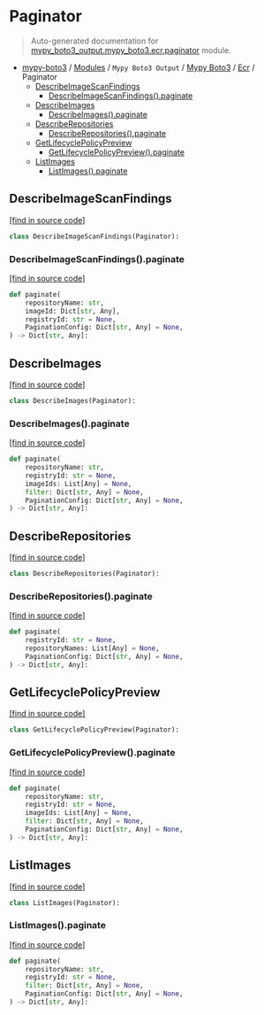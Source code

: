 # Paginator

> Auto-generated documentation for [mypy_boto3_output.mypy_boto3.ecr.paginator](https://github.com/vemel/mypy_boto3/blob/master/mypy_boto3_output/mypy_boto3/ecr/paginator.py) module.

- [mypy-boto3](../../../README.md#mypy_boto3) / [Modules](../../../MODULES.md#mypy-boto3-modules) / `Mypy Boto3 Output` / [Mypy Boto3](../index.md#mypy-boto3) / [Ecr](index.md#ecr) / Paginator
    - [DescribeImageScanFindings](#describeimagescanfindings)
        - [DescribeImageScanFindings().paginate](#describeimagescanfindingspaginate)
    - [DescribeImages](#describeimages)
        - [DescribeImages().paginate](#describeimagespaginate)
    - [DescribeRepositories](#describerepositories)
        - [DescribeRepositories().paginate](#describerepositoriespaginate)
    - [GetLifecyclePolicyPreview](#getlifecyclepolicypreview)
        - [GetLifecyclePolicyPreview().paginate](#getlifecyclepolicypreviewpaginate)
    - [ListImages](#listimages)
        - [ListImages().paginate](#listimagespaginate)

## DescribeImageScanFindings

[[find in source code]](https://github.com/vemel/mypy_boto3/blob/master/mypy_boto3_output/mypy_boto3/ecr/paginator.py#L10)

```python
class DescribeImageScanFindings(Paginator):
```

### DescribeImageScanFindings().paginate

[[find in source code]](https://github.com/vemel/mypy_boto3/blob/master/mypy_boto3_output/mypy_boto3/ecr/paginator.py#L13)

```python
def paginate(
    repositoryName: str,
    imageId: Dict[str, Any],
    registryId: str = None,
    PaginationConfig: Dict[str, Any] = None,
) -> Dict[str, Any]:
```

## DescribeImages

[[find in source code]](https://github.com/vemel/mypy_boto3/blob/master/mypy_boto3_output/mypy_boto3/ecr/paginator.py#L23)

```python
class DescribeImages(Paginator):
```

### DescribeImages().paginate

[[find in source code]](https://github.com/vemel/mypy_boto3/blob/master/mypy_boto3_output/mypy_boto3/ecr/paginator.py#L26)

```python
def paginate(
    repositoryName: str,
    registryId: str = None,
    imageIds: List[Any] = None,
    filter: Dict[str, Any] = None,
    PaginationConfig: Dict[str, Any] = None,
) -> Dict[str, Any]:
```

## DescribeRepositories

[[find in source code]](https://github.com/vemel/mypy_boto3/blob/master/mypy_boto3_output/mypy_boto3/ecr/paginator.py#L37)

```python
class DescribeRepositories(Paginator):
```

### DescribeRepositories().paginate

[[find in source code]](https://github.com/vemel/mypy_boto3/blob/master/mypy_boto3_output/mypy_boto3/ecr/paginator.py#L40)

```python
def paginate(
    registryId: str = None,
    repositoryNames: List[Any] = None,
    PaginationConfig: Dict[str, Any] = None,
) -> Dict[str, Any]:
```

## GetLifecyclePolicyPreview

[[find in source code]](https://github.com/vemel/mypy_boto3/blob/master/mypy_boto3_output/mypy_boto3/ecr/paginator.py#L49)

```python
class GetLifecyclePolicyPreview(Paginator):
```

### GetLifecyclePolicyPreview().paginate

[[find in source code]](https://github.com/vemel/mypy_boto3/blob/master/mypy_boto3_output/mypy_boto3/ecr/paginator.py#L52)

```python
def paginate(
    repositoryName: str,
    registryId: str = None,
    imageIds: List[Any] = None,
    filter: Dict[str, Any] = None,
    PaginationConfig: Dict[str, Any] = None,
) -> Dict[str, Any]:
```

## ListImages

[[find in source code]](https://github.com/vemel/mypy_boto3/blob/master/mypy_boto3_output/mypy_boto3/ecr/paginator.py#L63)

```python
class ListImages(Paginator):
```

### ListImages().paginate

[[find in source code]](https://github.com/vemel/mypy_boto3/blob/master/mypy_boto3_output/mypy_boto3/ecr/paginator.py#L66)

```python
def paginate(
    repositoryName: str,
    registryId: str = None,
    filter: Dict[str, Any] = None,
    PaginationConfig: Dict[str, Any] = None,
) -> Dict[str, Any]:
```
